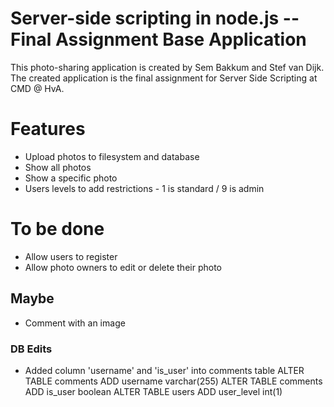 # Server-side scripting in node.js -- Final Assignment Base Application

This photo-sharing application is created by Sem Bakkum and Stef van Dijk.
The created application is the final assignment for Server Side Scripting at CMD @ HvA.

# Features

- Upload photos to filesystem and database
- Show all photos
- Show a specific photo
- Users levels to add restrictions - 1 is standard / 9 is admin

# To be done

- Allow users to register
- Allow photo owners to edit or delete their photo

## Maybe

- Comment with an image

### DB Edits

- Added column 'username' and 'is_user' into comments table
	ALTER TABLE comments ADD username varchar(255)
	ALTER TABLE comments ADD is_user boolean
	ALTER TABLE users ADD user_level int(1)
